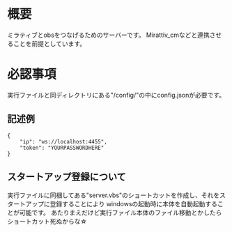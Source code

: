 # 概要
ミラティブとobsをつなげるためのサーバーです。
Mirattiv_cmなどと連携させることを前提としています。
# 必認事項
実行ファイルと同ディレクトリにある"/config/"の中にconfig.jsonが必要です。
## 記述例
```
{
    "ip": "ws://localhost:4455",
    "token": "YOURPASSWORDHERE"
}
```
## スタートアップ登録について
実行ファイルに同梱してある"server.vbs"のショートカットを作成し、それをスタートアップに登録することにより
windowsの起動時に本体を自動起動することが可能です。
あたりまえだけど実行ファイル本体のファイル移動とかしたらショートカット死ぬからな☆
